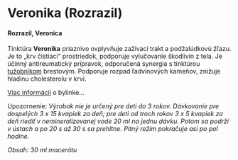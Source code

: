 Veronika (Rozrazil)
===================

#### Rozrazil, Veronica

Tinktúra **Veronika** priaznivo ovplyvňuje zažívací trakt a podžalúdkovú žľazu.
Je to „krv čistiaci“ prostriedok, podporuje vylučovanie škodlivín z tela. Je
účinný antireumatický prípravok, odporučená synergia s tinktúrou
[tužobníkom](/sip/tinktury-jednobylinkove/tuzobnik/) brestovým.
Podporuje rozpad ľadvinových kameňov, znižuje hladinu cholesterolu v krvi.

[Viac informácií](/sip/bylinky/veronika-lekarska/) o bylinke…

Upozornenie: *Výrobok nie je určený pre deti do 3 rokov. Dávkovanie pre
dospelých 3 x 15 kvapiek za deň; pre deti od troch rokov 3 x 5 kvapiek za deň
riediť v nemineralizovanej vode 20 ml na jednu dávku. Potom sa podrží v ústach a
po 20 s až 30 s sa prehltne. Pitný režim pokračuje asi po pol hodine.*

*Obsah: 30 ml macerátu*

